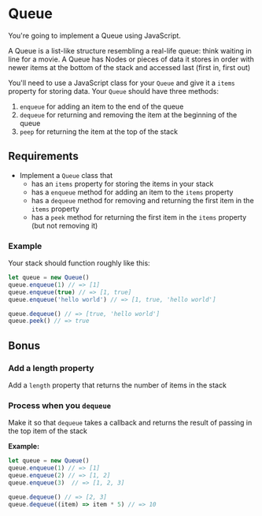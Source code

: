 # Queue

You're going to implement a Queue using JavaScript.

A Queue is a list-like structure resembling a real-life queue: think waiting in line for a movie. A Queue has Nodes or pieces of data it stores in order with newer items at the bottom of the stack and accessed last (first in, first out)

You'll need to use a JavaScript class for your `Queue` and give it a `items` property for storing data. Your `Queue` should have three methods:

1. `enqueue` for adding an item to the end of the queue
2. `dequeue` for returning and removing the item at the beginning of the queue
3. `peep` for returning the item at the top of the stack


## Requirements

- Implement a `Queue` class that
  - has an `items` property for storing the items in your stack
  - has a `enqueue` method for adding an item to the `items` property
  - has a `dequeue` method for removing and returning the first item in the `items` property
  - has a `peek` method for returning the first item in the `items` property (but not removing it)

### Example

Your stack should function roughly like this:

```js
let queue = new Queue()
queue.enqueue(1) // => [1]
queue.enqueue(true) // => [1, true]
queue.enqueue('hello world') // => [1, true, 'hello world']

queue.dequeue() // => [true, 'hello world']
queue.peek() // => true
```

## Bonus

### Add a length property

Add a `length` property that returns the number of items in the stack

### Process when you `dequeue`

Make it so that `dequeue` takes a callback and returns the result of passing in the top item of the stack

**Example:**

```js
let queue = new Queue()
queue.enqueue(1) // => [1]
queue.enqueue(2) // => [1, 2]
queue.enqueue(3)  // => [1, 2, 3]

queue.dequeue() // => [2, 3]
queue.dequeue((item) => item * 5) // => 10
```
